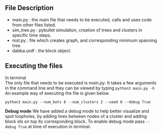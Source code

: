 ## File Description
- main.py : the main file that needs to be executed, calls and uses code from other files listed.
- sim_tree.py : pybullet simulation, creation of trees and clusters in specific time steps.
- mst.py : file which creates graph, and corresponding minimum spanning tree.
- dabba.urdf : the block object.



## Executing the files 
In terminal </br>
The only file that needs to be executed is *main.py*. It takes a few arguments in the command line and they can be viewed by typing ``` python3 main.py -h ``` </br>
An example way of executing the file is given below.
```
python3 main.py --num_bots 8 --num_clusters 2 --seed 0 --debug True
```

**Debug mode**
We have added a debug mode to help better visualize and spot loopholes, by adding lines between nodes of a cluster and adding block ids on top its corresponding block. To enable debug mode pass ``--debug True`` at time of execution in terminal. 
